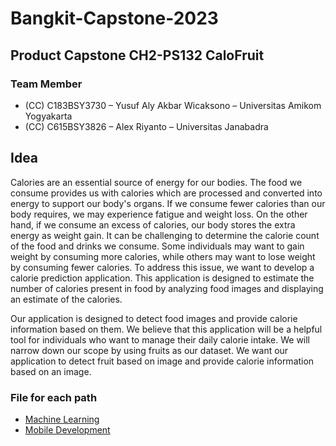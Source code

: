 # Bangkit-Capstone-2023
## Product Capstone CH2-PS132 CaloFruit
### Team Member
<ul>
<li>(CC)  C183BSY3730 – Yusuf Aly Akbar Wicaksono – Universitas Amikom Yogyakarta</li>
<li>(CC) C615BSY3826  – Alex Riyanto – Universitas Janabadra</li>
</ul>

## Idea
Calories are an essential source of energy for our bodies. The food we consume provides us with calories which are processed and converted into energy to support our body's organs. If we consume fewer calories than our body requires, we may experience fatigue and weight loss. On the other hand, if we consume an excess of calories, our body stores the extra energy as weight gain. It can be challenging to determine the calorie count of the food and drinks we consume. Some individuals may want to gain weight by consuming more calories, while others may want to lose weight by consuming fewer calories. To address this issue, we want to develop a calorie prediction application. This application is designed to estimate the number of calories present in food by analyzing food images and displaying an estimate of the calories.

Our application is designed to detect food images and provide calorie information based on them. We believe that this application will be a helpful tool for individuals who want to manage their daily calorie intake. We will narrow down our scope by using fruits as our dataset. We want our application to detect fruit based on image and provide calorie information based on an image.

### File for each path
<ul>
  <li><a href="https://github.com/MekelWibi/Bangkit-Capstone-2023/blob/Machine-Learning/README.md">Machine Learning </a></li>
  <li><a href="https://github.com/MekelWibi/Bangkit-Capstone-2023/blob/Mobile-Development/README.md">Mobile Development </a></li>
</ul>
